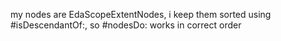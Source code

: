 my nodes are EdaScopeExtentNodes, i keep them sorted using #isDescendantOf:, so #nodesDo: works in correct order